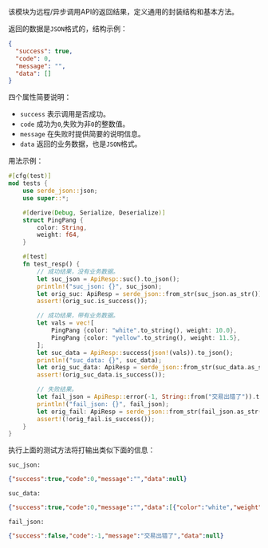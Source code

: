 该模块为远程/异步调用API的返回结果，定义通用的封装结构和基本方法。

返回的数据是`JSON`格式的，结构示例：
```json
{
  "success": true,
  "code": 0,
  "message": "",
  "data": []
}
```
四个属性简要说明：
- `success` 表示调用是否成功。
- `code` 成功为`0`,失败为非`0`的整数值。
- `message` 在失败时提供简要的说明信息。
- `data` 返回的业务数据，也是`JSON`格式。


用法示例：
```rust
#[cfg(test)]
mod tests {
    use serde_json::json;
    use super::*;

    #[derive(Debug, Serialize, Deserialize)]
    struct PingPang {
        color: String,
        weight: f64,
    }

    #[test]
    fn test_resp() {
        // 成功结果，没有业务数据。
        let suc_json = ApiResp::suc().to_json();
        println!("suc_json: {}", suc_json);
        let orig_suc: ApiResp = serde_json::from_str(suc_json.as_str()).unwrap();
        assert!(orig_suc.is_success());

        // 成功结果，带有业务数据。
        let vals = vec![
            PingPang {color: "white".to_string(), weight: 10.0},
            PingPang {color: "yellow".to_string(), weight: 11.5},
        ];
        let suc_data = ApiResp::success(json!(vals)).to_json();
        println!("suc_data: {}", suc_data);
        let orig_suc_data: ApiResp = serde_json::from_str(suc_data.as_str()).unwrap();
        assert!(orig_suc_data.is_success());

        // 失败结果。
        let fail_json = ApiResp::error(-1, String::from("交易出错了")).to_json();
        println!("fail_json: {}", fail_json);
        let orig_fail: ApiResp = serde_json::from_str(fail_json.as_str()).unwrap();
        assert!(!orig_fail.is_success());
    }
}
```
执行上面的测试方法将打输出类似下面的信息：

`suc_json:`
```json
{"success":true,"code":0,"message":"","data":null}
```
`suc_data:`
```json
{"success":true,"code":0,"message":"","data":[{"color":"white","weight":10.0},{"color":"yellow","weight":11.5}]}
```
`fail_json:`
```json
{"success":false,"code":-1,"message":"交易出错了","data":null}
```
